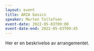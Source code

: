 ```yaml
---
layout: event
title: ARIA basics
speaker: Morten Tollefsen
event-date: 2022-05-03T09:00
event-date-end: 2022-05-03T09:45
---
```

Her er en beskrivelse av arrangementet.